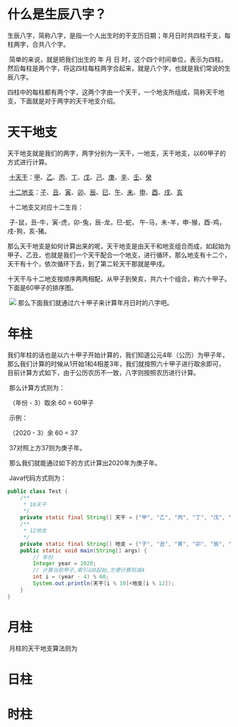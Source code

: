 # 什么是生辰八字？

​		生辰八字，简称八字，是指一个人出生时的干支历日期；年月日时共四柱干支，每柱两字，合共八个字。

​		简单的来说，就是把我们出生的 年 月 日 时，这个四个时间单位，表示为四柱，然后每柱是两个字，将这四柱每柱两字合起来，就是八个字，也就是我们常说的生辰八字。

​		四柱中的每柱都有两个字，这两个字由一个天干，一个地支所组成，简称天干地支，下面就是对于两字的天干地支介绍。

# 天干地支

​		天干地支就是我们的两字，两字分别为一天干，一地支，天干地支，以60甲子的方式进行计算。

​			   	 [十天干](https://baike.baidu.com/item/十天干/2615215)：[甲](https://baike.baidu.com/item/甲/24187392)、[乙](https://baike.baidu.com/item/乙/24189249)、[丙](https://baike.baidu.com/item/丙/24187391)、[丁](https://baike.baidu.com/item/丁/24187389)、[戊](https://baike.baidu.com/item/戊/24187387)、[己](https://baike.baidu.com/item/己/24187386)、[庚](https://baike.baidu.com/item/庚/24187385)、[辛](https://baike.baidu.com/item/辛/24190651)、[壬](https://baike.baidu.com/item/壬/24190595)、[癸](https://baike.baidu.com/item/癸/4675420)

​				[十二地支](https://baike.baidu.com/item/十二地支/2615433)：[子](https://baike.baidu.com/item/子/24187346)、[丑](https://baike.baidu.com/item/丑/24187353)、[寅](https://baike.baidu.com/item/寅/24187351)、[卯](https://baike.baidu.com/item/卯/24185259)、[辰](https://baike.baidu.com/item/辰/24187349)、[巳](https://baike.baidu.com/item/巳/24187366)、[午](https://baike.baidu.com/item/午/24187364)、[未](https://baike.baidu.com/item/未/24187362)、[申](https://baike.baidu.com/item/申/24187361)、[酉](https://baike.baidu.com/item/酉/24187359)、[戌](https://baike.baidu.com/item/戌/24187356)、[亥](https://baike.baidu.com/item/亥/24187354)

​		十二地支又对应十二生肖：

​				子-鼠，丑-牛，寅-虎，卯-兔，辰-龙，巳-蛇， 午-马，未-羊，申-猴，酉-鸡，戌-狗，亥-猪。

​		那么天干地支是如何计算出来的呢，天干地支是由天干和地支组合而成，如起始为甲子、乙丑，也就是我们一个天干配合一个地支，进行循环，那么地支有十二个，天干有十个，依次循环下去，到了第二轮天干那就是甲戌。

​		十天干与十二地支按顺序两两相配，从甲子到癸亥，共六十个组合，称六十甲子。下面是60甲子的排序图。

​		![](https://blog-kang.oss-cn-beijing.aliyuncs.com/1602839005504.png)		那么下面我们就通过六十甲子来计算年月日时的八字吧。

# 年柱

​		我们年柱的话也是以六十甲子开始计算的，我们知道公元4年（公历）为甲子年，那么我们计算的时候从1开始1和4相差3年，我们就按照六十甲子进行取余即可，目前计算方式如下，由于公历农历不一致，八字则按照农历进行计算。

​		那么计算方式则为：

​				（年份 - 3）取余 60 = 60甲子

​				示例：

​						（2020 - 3）余 60 = 37

​				37对照上方37则为庚子年。

​		那么我们就能通过如下的方式计算出2020年为庚子年。

​		Java代码方式则为：

```java
public class Test {
    /**
     * 10天干
     */
    private static final String[] 天干 = {"甲", "乙", "丙", "丁", "戊", "己", "庚", "辛", "壬", "癸"};
    /**
     * 12地支
     */
    private static final String[] 地支 = {"子", "丑", "寅", "卯", "辰", "巳", "午", "未", "申", "酉", "戌", "亥"};
    public static void main(String[] args) {
        // 年份
        Integer year = 2020;
        // 计算当前甲子,索引以0起始,方便计算则减4
        int i = (year - 4) % 60;
        System.out.println(天干[i % 10]+地支[i % 12]);
    }
} 
```

# 月柱

​		月柱的天干地支算法则为

# 日柱



# 时柱